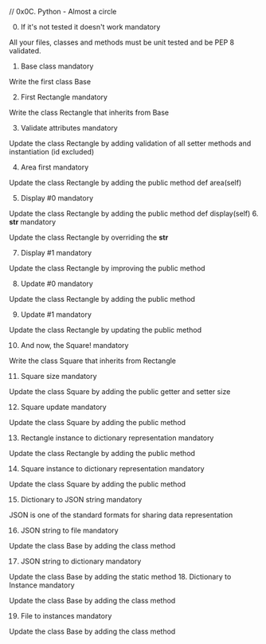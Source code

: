 // 0x0C. Python - Almost a circle


0. If it's not tested it doesn't work
mandatory

All your files, classes and methods must be unit tested and be PEP 8 validated. 

1. Base class
mandatory

Write the first class Base

2. First Rectangle
mandatory

Write the class Rectangle that inherits from Base

3. Validate attributes
mandatory

Update the class Rectangle by adding validation of all setter methods and instantiation (id excluded)

4. Area first
mandatory

Update the class Rectangle by adding the public method def area(self)

5. Display #0
mandatory

Update the class Rectangle by adding the public method def display(self)
6. __str__
mandatory

Update the class Rectangle by overriding the __str__

7. Display #1
mandatory

Update the class Rectangle by improving the public method

8. Update #0
mandatory

Update the class Rectangle by adding the public method

9. Update #1
mandatory

Update the class Rectangle by updating the public method

10. And now, the Square!
mandatory

Write the class Square that inherits from Rectangle

11. Square size
mandatory

Update the class Square by adding the public getter and setter size

12. Square update
mandatory

Update the class Square by adding the public method

13. Rectangle instance to dictionary representation
mandatory

Update the class Rectangle by adding the public method

14. Square instance to dictionary representation
mandatory

Update the class Square by adding the public method

15. Dictionary to JSON string
mandatory

JSON is one of the standard formats for sharing data representation

16. JSON string to file
mandatory

Update the class Base by adding the class method

17. JSON string to dictionary
mandatory

Update the class Base by adding the static method
18. Dictionary to Instance
mandatory

Update the class Base by adding the class method

19. File to instances
mandatory

Update the class Base by adding the class method
